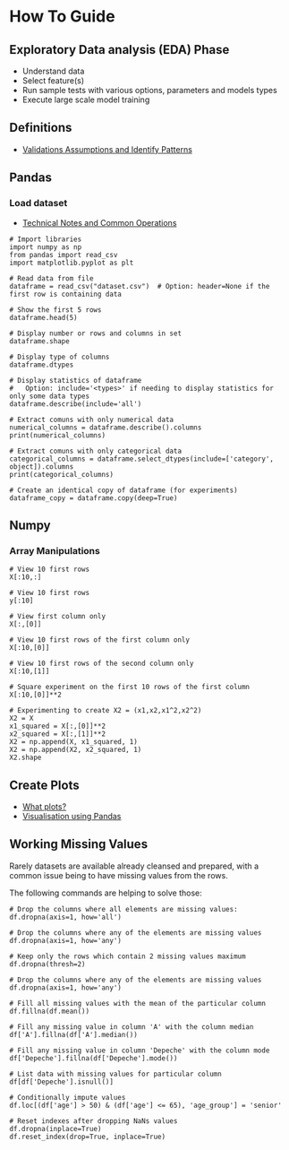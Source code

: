 # How To Guide

## Exploratory Data analysis (EDA) Phase

* Understand data
* Select feature(s)
* Run sample tests with various options, parameters and models types
* Execute large scale model training

## Definitions

* [Validations Assumptions and Identify Patterns](https://www.svds.com/value-exploratory-data-analysis/)

## Pandas
### Load dataset

* [Technical Notes and Common Operations](https://chrisalbon.com/)

```
# Import libraries
import numpy as np
from pandas import read_csv
import matplotlib.pyplot as plt

# Read data from file
dataframe = read_csv("dataset.csv")  # Option: header=None if the first row is containing data

# Show the first 5 rows
dataframe.head(5)

# Display number or rows and columns in set
dataframe.shape

# Display type of columns
dataframe.dtypes

# Display statistics of dataframe
#   Option: include='<types>' if needing to display statistics for only some data types
dataframe.describe(include='all')
```

```
# Extract comuns with only numerical data
numerical_columns = dataframe.describe().columns
print(numerical_columns)
```

```
# Extract comuns with only categorical data
categorical_columns = dataframe.select_dtypes(include=['category', object]).columns
print(categorical_columns)
```

```
# Create an identical copy of dataframe (for experiments)
dataframe_copy = dataframe.copy(deep=True)
```

## Numpy

### Array Manipulations

```
# View 10 first rows
X[:10,:]

# View 10 first rows
y[:10]

# View first column only
X[:,[0]]

# View 10 first rows of the first column only
X[:10,[0]]

# View 10 first rows of the second column only
X[:10,[1]]

# Square experiment on the first 10 rows of the first column
X[:10,[0]]**2
```

```
# Experimenting to create X2 = (x1,x2,x1^2,x2^2)
X2 = X
x1_squared = X[:,[0]]**2
x2_squared = X[:,[1]]**2
X2 = np.append(X, x1_squared, 1)
X2 = np.append(X2, x2_squared, 1)
X2.shape
```

## Create Plots

* [What plots?](https://towardsdatascience.com/what-plot-why-this-plot-and-why-not-9508a0cb35ea)
* [Visualisation using Pandas](https://machinelearningmastery.com/visualize-machine-learning-data-python-pandas/)


## Working Missing Values

Rarely datasets are available already cleansed and prepared, with a common issue being to have missing values from the rows.

The following commands are helping to solve those:
```
# Drop the columns where all elements are missing values:
df.dropna(axis=1, how='all')

# Drop the columns where any of the elements are missing values
df.dropna(axis=1, how='any')

# Keep only the rows which contain 2 missing values maximum
df.dropna(thresh=2)

# Drop the columns where any of the elements are missing values
df.dropna(axis=1, how='any')

# Fill all missing values with the mean of the particular column
df.fillna(df.mean())

# Fill any missing value in column 'A' with the column median
df['A'].fillna(df['A'].median())

# Fill any missing value in column 'Depeche' with the column mode
df['Depeche'].fillna(df['Depeche'].mode())
```

```
# List data with missing values for particular column
df[df['Depeche'].isnull()]
```

```
# Conditionally impute values
df.loc[(df['age'] > 50) & (df['age'] <= 65), 'age_group'] = 'senior'
```

```
# Reset indexes after dropping NaNs values
df.dropna(inplace=True)
df.reset_index(drop=True, inplace=True)
```
